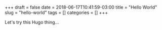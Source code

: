 +++ 
draft = false
date = 2018-06-17T10:41:59-03:00
title = "Hello World"
slug = "hello-world" 
tags = []
categories = []
+++

Let's try this Hugo thing...